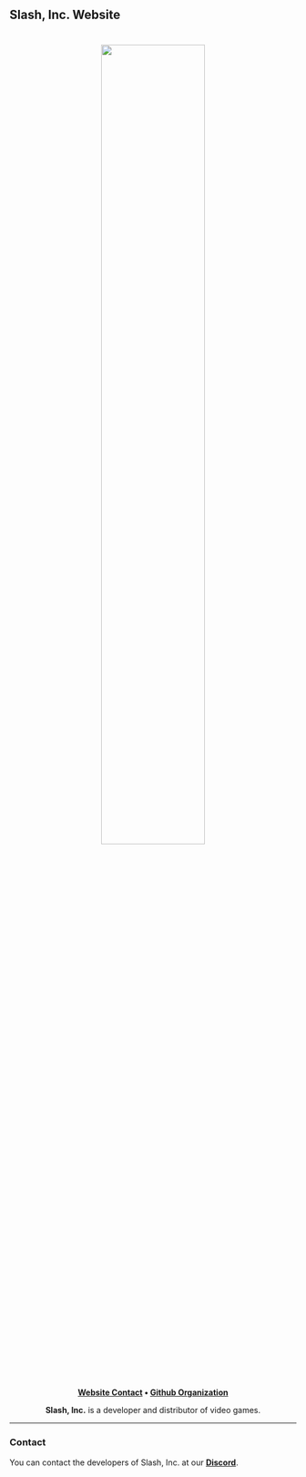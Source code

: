 ## Slash, Inc. Website

<h1 align="center">
    <a href="https://github.com/slashdevelopment" target="_blank">
        <img height="60%" width="60%" src=""><br>
    </a>
</h1>

<p align="center">
    <b><a href="">Website Contact</a> • <a href="https://github.com/slashdevelopment">Github Organization</a></b>
</p>

<p align="center">
   <b>Slash, Inc.</b> is a developer and distributor of video games.
</p>

---

### Contact

You can contact the developers of Slash, Inc. at our <b><a href="https://discord.com/invite/5AVuqph8d6">Discord</a></b>.

